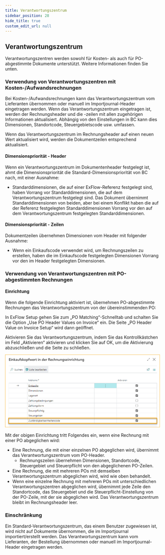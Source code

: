 ```yaml
---
title: Verantwortungszentrum
sidebar_position: 28
hide_title: true
custom_edit_url: null
---
```

## Verantwortungszentrum

Verantwortungszentren werden sowohl für Kosten- als auch für PO-abgestimmte Dokumente unterstützt. Weitere Informationen finden Sie unten.

### Verwendung von Verantwortungszentren mit Kosten-/Aufwandsrechnungen
Bei Kosten-/Aufwandsrechnungen kann das Verantwortungszentrum vom Lieferanten übernommen oder manuell im Importjournal-Header eingetragen werden. Wenn das Verantwortungszentrum eingetragen ist, werden der Rechnungsheader und die -zeilen mit allen zugehörigen Informationen aktualisiert. Abhängig von den Einstellungen in BC kann dies Dimensionen, Standortcode, Steuergebietscode usw. umfassen.

Wenn das Verantwortungszentrum im Rechnungsheader auf einen neuen Wert aktualisiert wird, werden die Dokumentzeilen entsprechend aktualisiert.

#### Dimensionspriorität - Header
Wenn ein Verantwortungszentrum im Dokumentenheader festgelegt ist, ahmt die Dimensionspriorität die Standard-Dimensionspriorität von BC nach, mit einer Ausnahme:

- Standarddimensionen, die auf einer ExFlow-Referenz festgelegt sind, haben Vorrang vor Standarddimensionen, die auf dem Verantwortungszentrum festgelegt sind. Das Dokument übernimmt Standarddimensionen von beiden, aber bei einem Konflikt haben die auf der Referenz festgelegten Standarddimensionen Vorrang vor den auf dem Verantwortungszentrum festgelegten Standarddimensionen.

#### Dimensionspriorität - Zeilen

Dokumentzeilen übernehmen Dimensionen vom Header mit folgender Ausnahme:

- Wenn ein Einkaufscode verwendet wird, um Rechnungszeilen zu erstellen, haben die im Einkaufscode festgelegten Dimensionen Vorrang vor den im Header festgelegten Dimensionen.

### Verwendung von Verantwortungszentren mit PO-abgestimmten Rechnungen

#### Einrichtung

Wenn die folgende Einrichtung aktiviert ist, übernehmen PO-abgestimmte Rechnungen das Verantwortungszentrum von der übereinstimmenden PO:

In ExFlow Setup gehen Sie zum „PO Matching“-Schnelltab und schalten Sie die Option „Use PO Header Values on Invoice“ ein. Die Seite „PO Header Value on Invoice Setup“ wird dann geöffnet.

Aktivieren Sie das Verantwortungszentrum, indem Sie das Kontrollkästchen im Feld „Aktivieren“ aktivieren und klicken Sie auf OK, um die Aktivierung abzuschließen und die Seite zu schließen.

![ExFlow Approval Status](../../images/po-header-value-on-invoice-setup-003.png)

Mit der obigen Einrichtung tritt Folgendes ein, wenn eine Rechnung mit einer PO abgeglichen wird:
* Eine Rechnung, die mit einer einzelnen PO abgeglichen wird, übernimmt das Verantwortungszentrum vom PO-Header.
    - Rechnungszeilen übernehmen Dimensionen, Standortcode, Steuergebiet und Steuerpflicht von den abgeglichenen PO-Zeilen.
* Eine Rechnung, die mit mehreren POs mit demselben Verantwortungszentrum abgeglichen wird, wird wie oben behandelt.
* Wenn eine einzelne Rechnung mit mehreren POs mit unterschiedlichen Verantwortungszentren abgeglichen wird, übernimmt jede Zeile den Standortcode, das Steuergebiet und die Steuerpflicht-Einstellung von der PO-Zeile, mit der sie abgeglichen wird. Das Verantwortungszentrum bleibt im Rechnungsheader leer.

### Einschränkung
Ein Standard-Verantwortungszentrum, das einem Benutzer zugewiesen ist, wird nicht auf Dokumente übernommen, die im Importjournal importiert/erstellt werden. Das Verantwortungszentrum kann vom Lieferanten, der Bestellung übernommen oder manuell im Importjournal-Header eingetragen werden.
